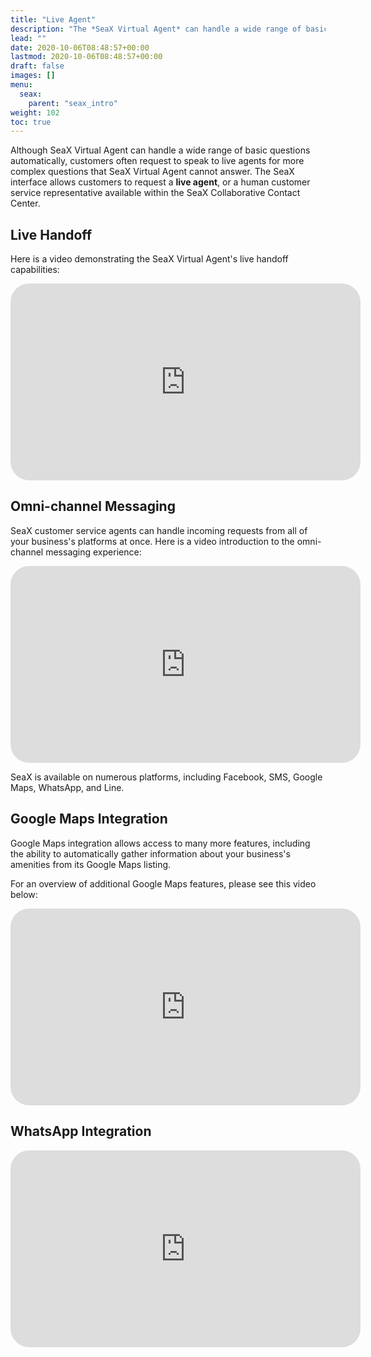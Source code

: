```yaml
---
title: "Live Agent"
description: "The *SeaX Virtual Agent* can handle a wide range of basic questions about your business, addressing topics"
lead: ""
date: 2020-10-06T08:48:57+00:00
lastmod: 2020-10-06T08:48:57+00:00
draft: false
images: []
menu:
  seax:
    parent: "seax_intro"
weight: 102
toc: true
---
```


Although SeaX Virtual Agent can handle a wide range of basic questions automatically, customers often request to speak to live agents for more complex questions that SeaX Virtual Agent cannot answer. The SeaX interface allows customers to request a **live agent**, or a human customer service representative available within the SeaX Collaborative Contact Center.

Live Handoff
-------------------
Here is a video demonstrating the SeaX Virtual Agent's live handoff capabilities:


   <iframe width="560" height="315" src="https://www.youtube.com/embed/j75YPzA0GlI" title="YouTube video player" frameborder="0" allow="accelerometer; autoplay; clipboard-write; encrypted-media; gyroscope; picture-in-picture" allowfullscreen style="border-radius: 30px;"></iframe>

Omni-channel Messaging
-------------------
SeaX customer service agents can handle incoming requests from all of your business's platforms at once. Here is a video introduction to the omni-channel messaging experience:


   <iframe width="560" height="315" src="https://www.youtube.com/embed/usb-RK7sHlA" title="YouTube video player" frameborder="0" allow="accelerometer; autoplay; clipboard-write; encrypted-media; gyroscope; picture-in-picture" allowfullscreen style="border-radius: 30px;"></iframe>


SeaX is available on numerous platforms, including Facebook, SMS, Google Maps, WhatsApp, and Line.


Google Maps Integration
-----------------------

Google Maps integration allows access to many more features, including the ability to automatically gather information about your business's amenities from its Google Maps listing.

For an overview of additional Google Maps features, please see this video below:

   <iframe width="560" height="315" src="https://www.youtube.com/embed/xe2Y9kmRR3M" title="YouTube video player" frameborder="0" allow="accelerometer; autoplay; clipboard-write; encrypted-media; gyroscope; picture-in-picture" allowfullscreen style="border-radius: 30px;"></iframe>

WhatsApp Integration
-------------------

   <iframe width="560" height="315" src="https://www.youtube.com/embed/TzToP_Ka4zM" title="YouTube video player" frameborder="0" allow="accelerometer; autoplay; clipboard-write; encrypted-media; gyroscope; picture-in-picture" allowfullscreen style="border-radius: 30px;"></iframe>
